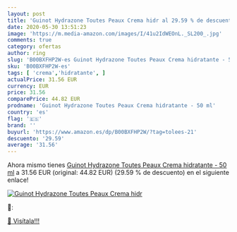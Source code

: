 ```yaml
---
layout: post
title: 'Guinot Hydrazone Toutes Peaux Crema hidr al 29.59 % de descuento'
date: 2020-05-30 13:51:23
image: 'https://m.media-amazon.com/images/I/41u2IdWEOnL._SL200_.jpg'
comments: true
category: ofertas
author: ring
slug: 'B00BXFHP2W-es Guinot Hydrazone Toutes Peaux Crema hidratante - 50 ml'
sku: 'B00BXFHP2W-es'
tags: [ 'crema','hidratante', ]
actualPrice: 31.56 EUR
currency: EUR
price: 31.56
comparePrice: 44.82 EUR
prodname: 'Guinot Hydrazone Toutes Peaux Crema hidratante - 50 ml'
country: 'es'
flag: '🇪🇸'
brand: ''
buyurl: 'https://www.amazon.es/dp/B00BXFHP2W/?tag=tolees-21'
descuento: '29.59'
average: '31.56'
---
```


Ahora mismo tienes [Guinot Hydrazone Toutes Peaux Crema hidratante - 50 ml](https://www.amazon.es/dp/B00BXFHP2W/?tag=tolees-21) a 31.56 EUR (original: 44.82 EUR) (29.59 %  de descuento) en el siguiente enlace!

[![Guinot Hydrazone Toutes Peaux Crema hidr](https://m.media-amazon.com/images/I/41u2IdWEOnL._SL200_.jpg)](https://www.amazon.es/dp/B00BXFHP2W/?tag=tolees-21)

🔎:


[🛒 Visítala!!!](https://www.amazon.es/dp/B00BXFHP2W/?tag=tolees-21)
